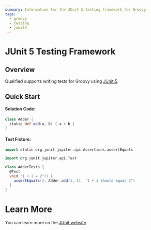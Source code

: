 ```yaml
---
summary: Information for the JUnit 5 testing framework for Groovy
tags:
  - groovy
  - testing
  - junit5
---
```


# JUnit 5 Testing Framework

## Overview

Qualified supports writing tests for Groovy using [JUnit 5][1].

## Quick Start

#### Solution Code:

```groovy
class Adder {
  static def add(a, b) { a + b }
}
```

#### Test Fixture:

```groovy
import static org.junit.jupiter.api.Assertions.assertEquals

import org.junit.jupiter.api.Test

class AdderTests {
  @Test
  void "1 + 1 = 2"() {
    assertEquals(2, Adder.add(1, 1), "1 + 1 should equal 2")
  }
}
```

# Learn More

You can learn more on the [JUnit website][1].

[1]: https://junit.org/junit5/
